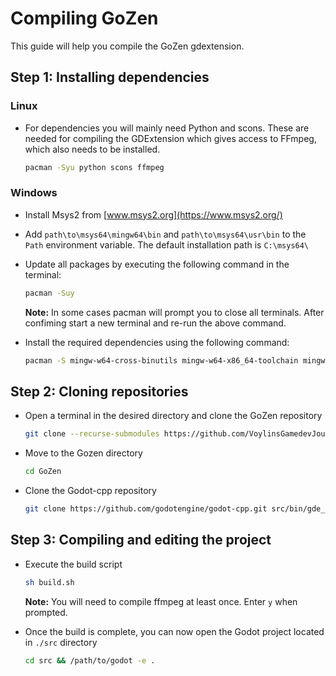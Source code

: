 # Compiling GoZen

This guide will help you compile the GoZen gdextension.

## Step 1: Installing dependencies

### Linux

- For dependencies you will mainly need Python and scons. These are needed for compiling the GDExtension which gives access to FFmpeg, which also needs to be installed.

    ```bash
    pacman -Syu python scons ffmpeg
    ```
### Windows

- Install Msys2 from [www.msys2.org](https://www.msys2.org/)
- Add `path\to\msys64\mingw64\bin` and `path\to\msys64\usr\bin` to the `Path` environment variable. The default installation path is `C:\msys64\`

- Update all packages by executing the following command in the terminal:

    ```bash
    pacman -Suy
    ```

    **Note:** In some cases pacman will prompt you to close all terminals. After confiming start a new terminal and re-run the above command.

- Install the required dependencies using the following command:

    ```bash
    pacman -S mingw-w64-cross-binutils mingw-w64-x86_64-toolchain mingw-w64-x86_64-scons mingw-w64-x86_64-yasm diffutils make
    ```

## Step 2: Cloning repositories

- Open a terminal in the desired directory and clone the GoZen repository

    ```bash
    git clone --recurse-submodules https://github.com/VoylinsGamedevJourney/GoZen.git
    ```

- Move to the Gozen directory

    ```bash
    cd GoZen
    ```

- Clone the Godot-cpp repository

    ```bash
    git clone https://github.com/godotengine/godot-cpp.git src/bin/gde_ffmpeg/godot-cpp
    ```

## Step 3: Compiling and editing the project

- Execute the build script

    ```bash
    sh build.sh
    ```

    **Note:** You will need to compile ffmpeg at least once. Enter `y` when prompted.

- Once the build is complete, you can now open the Godot project located in `./src` directory

    ```bash
    cd src && /path/to/godot -e .
    ```
